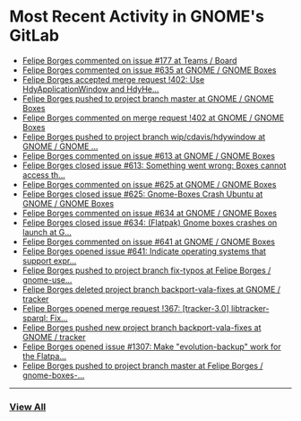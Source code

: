 # Most Recent Activity in GNOME's GitLab

<!-- BLOG-POST-LIST:START -->
- [Felipe Borges commented on issue #177 at Teams / Board](https://gitlab.gnome.org/Teams/Board/-/issues/177#note_1003763)
- [Felipe Borges commented on issue #635 at GNOME / GNOME Boxes](https://gitlab.gnome.org/GNOME/gnome-boxes/-/issues/635#note_1002108)
- [Felipe Borges accepted merge request !402: Use HdyApplicationWindow and HdyHe...](https://gitlab.gnome.org/GNOME/gnome-boxes/-/merge_requests/402)
- [Felipe Borges pushed to project branch master at GNOME / GNOME Boxes](https://gitlab.gnome.org/GNOME/gnome-boxes/-/commit/70aa88d18a3e8215db9f9b15be55fdeae051b55d)
- [Felipe Borges commented on merge request !402 at GNOME / GNOME Boxes](https://gitlab.gnome.org/GNOME/gnome-boxes/-/merge_requests/402#note_1000776)
- [Felipe Borges pushed to project branch wip/cdavis/hdywindow at GNOME / GNOME ...](https://gitlab.gnome.org/GNOME/gnome-boxes/-/compare/14a60aa0c5ee58d1b4ccfb8c185be55e1cc9d737...70aa88d18a3e8215db9f9b15be55fdeae051b55d)
- [Felipe Borges commented on issue #613 at GNOME / GNOME Boxes](https://gitlab.gnome.org/GNOME/gnome-boxes/-/issues/613#note_1000761)
- [Felipe Borges closed issue #613: Something went wrong: Boxes cannot access th...](https://gitlab.gnome.org/GNOME/gnome-boxes/-/issues/613)
- [Felipe Borges commented on issue #625 at GNOME / GNOME Boxes](https://gitlab.gnome.org/GNOME/gnome-boxes/-/issues/625#note_1000756)
- [Felipe Borges closed issue #625: Gnome-Boxes Crash Ubuntu at GNOME / GNOME Boxes](https://gitlab.gnome.org/GNOME/gnome-boxes/-/issues/625)
- [Felipe Borges commented on issue #634 at GNOME / GNOME Boxes](https://gitlab.gnome.org/GNOME/gnome-boxes/-/issues/634#note_1000745)
- [Felipe Borges closed issue #634: (Flatpak) Gnome boxes crashes on launch at G...](https://gitlab.gnome.org/GNOME/gnome-boxes/-/issues/634)
- [Felipe Borges commented on issue #641 at GNOME / GNOME Boxes](https://gitlab.gnome.org/GNOME/gnome-boxes/-/issues/641#note_999861)
- [Felipe Borges opened issue #641: Indicate operating systems that support expr...](https://gitlab.gnome.org/GNOME/gnome-boxes/-/issues/641)
- [Felipe Borges pushed to project branch fix-typos at Felipe Borges / gnome-use...](https://gitlab.gnome.org/felipeborges/gnome-user-docs/-/compare/8ce3ae6bc143b971608941777da0ba16011a2e07...e875e2a1dc4fc79aca0e001665670ace560b6f80)
- [Felipe Borges deleted project branch backport-vala-fixes at GNOME / tracker](https://gitlab.gnome.org/GNOME/tracker/-/commits/backport-vala-fixes)
- [Felipe Borges opened merge request !367: [tracker-3.0] libtracker-sparql: Fix...](https://gitlab.gnome.org/GNOME/tracker/-/merge_requests/367)
- [Felipe Borges pushed new project branch backport-vala-fixes at GNOME / tracker](https://gitlab.gnome.org/GNOME/tracker/-/commits/backport-vala-fixes)
- [Felipe Borges opened issue #1307: Make &quot;evolution-backup&quot; work for the Flatpa...](https://gitlab.gnome.org/GNOME/evolution/-/issues/1307)
- [Felipe Borges pushed to project branch master at Felipe Borges / gnome-boxes-...](https://gitlab.gnome.org/felipeborges/gnome-boxes-fedora-flatpak/-/commit/eb9cebfc83163f1eb59e3a53133ebaab361091ab)
<!-- BLOG-POST-LIST:END -->

___

### [View All](https://gitlab.gnome.org/users/felipeborges/activity)
